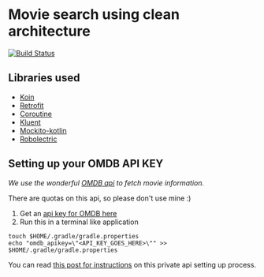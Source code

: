 # Movie search using clean architecture

[![Build Status](https://travis-ci.com/rezaiyan/Moviz.svg?token=UzctkdBEqv7pYmuaDqu6&branch=master)](https://travis-ci.com/rezaiyan/Moviz)

Libraries used
----

- [Koin](https://github.com/InsertKoinIO/koin)
- [Retrofit](http://square.github.io/retrofit/)
- [Coroutine](https://github.com/Kotlin/kotlinx.coroutines)
- [Kluent](https://github.com/MarkusAmshove/Kluent)
- [Mockito-kotlin](https://github.com/nhaarman/mockito-kotlin)
- [Robolectric](https://github.com/robolectric/robolectric)

## Setting up your OMDB API KEY

_We use the wonderful [OMDB api](http://www.omdbapi.com) to fetch movie information._

There are quotas on this api, so please don't use mine :)

1. Get an [api key for OMDB here](http://www.omdbapi.com/apikey.aspx)
2. Run this in a terminal like application

```
touch $HOME/.gradle/gradle.properties
echo "omdb_apikey=\"<API_KEY_GOES_HERE>\"" >> $HOME/.gradle/gradle.properties
```

You can read [this post for instructions](https://medium.com/code-better/hiding-api-keys-from-your-android-repository-b23f5598b906) on this private api
setting up process.

